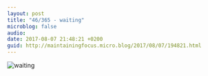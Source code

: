```yaml
---
layout: post
title: "46/365 - waiting"
microblog: false
audio: 
date: 2017-08-07 21:48:21 +0200
guid: http://maintainingfocus.micro.blog/2017/08/07/194821.html
---
```

![waiting](https://f000.backblazeb2.com/file/Roel-Share/waiting.jpg)

